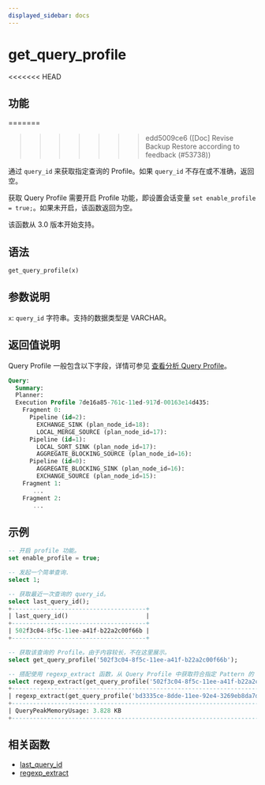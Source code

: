 ```yaml
---
displayed_sidebar: docs
---
```


# get_query_profile

<<<<<<< HEAD
## 功能
=======

>>>>>>> edd5009ce6 ([Doc] Revise Backup Restore according to feedback (#53738))

通过 `query_id` 来获取指定查询的 Profile。如果 `query_id` 不存在或不准确，返回空。

获取 Query Profile 需要开启 Profile 功能，即设置会话变量 `set enable_profile = true;`。如果未开启，该函数返回为空。

该函数从 3.0 版本开始支持。

## 语法

```Haskell
get_query_profile(x)
```

## 参数说明

`x`: `query_id` 字符串。支持的数据类型是 VARCHAR。

## 返回值说明

Query Profile 一般包含以下字段，详情可参见 [查看分析 Query Profile](../../../administration/query_profile_overview.md)。

```SQL
Query:
  Summary:
  Planner:
  Execution Profile 7de16a85-761c-11ed-917d-00163e14d435:
    Fragment 0:
      Pipeline (id=2):
        EXCHANGE_SINK (plan_node_id=18):
        LOCAL_MERGE_SOURCE (plan_node_id=17):
      Pipeline (id=1):
        LOCAL_SORT_SINK (plan_node_id=17):
        AGGREGATE_BLOCKING_SOURCE (plan_node_id=16):
      Pipeline (id=0):
        AGGREGATE_BLOCKING_SINK (plan_node_id=16):
        EXCHANGE_SOURCE (plan_node_id=15):
    Fragment 1:
       ...
    Fragment 2:
       ...
```

## 示例

```sql
-- 开启 profile 功能。
set enable_profile = true;

-- 发起一个简单查询.
select 1;

-- 获取最近一次查询的 query_id。
select last_query_id();
+--------------------------------------+
| last_query_id()                      |
+--------------------------------------+
| 502f3c04-8f5c-11ee-a41f-b22a2c00f66b |
+--------------------------------------+

-- 获取该查询的 Profile。由于内容较长，不在这里展示。
select get_query_profile('502f3c04-8f5c-11ee-a41f-b22a2c00f66b');

-- 搭配使用 regexp_extract 函数，从 Query Profile 中获取符合指定 Pattern 的 QueryPeakMemoryUsage。
select regexp_extract(get_query_profile('502f3c04-8f5c-11ee-a41f-b22a2c00f66b'), 'QueryPeakMemoryUsage: [0-9\.]* [KMGB]*', 0);
+-----------------------------------------------------------------------------------------------------------------------+
| regexp_extract(get_query_profile('bd3335ce-8dde-11ee-92e4-3269eb8da7d1'), 'QueryPeakMemoryUsage: [0-9.]* [KMGB]*', 0) |
+-----------------------------------------------------------------------------------------------------------------------+
| QueryPeakMemoryUsage: 3.828 KB                                                                                        |
+-----------------------------------------------------------------------------------------------------------------------+
```

## 相关函数

- [last_query_id](./last_query_id.md)
- [regexp_extract](../like-predicate-functions/regexp_extract.md)
